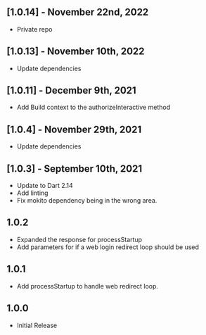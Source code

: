 ## [1.0.14] - November 22nd, 2022

- Private repo

## [1.0.13] - November 10th, 2022

- Update dependencies

## [1.0.11] - December 9th, 2021

- Add Build context to the authorizeInteractive method

## [1.0.4] - November 29th, 2021

- Update dependencies

## [1.0.3] - September 10th, 2021

- Update to Dart 2.14
- Add linting
- Fix mokito dependency being in the wrong area.

## 1.0.2

- Expanded the response for processStartup
- Add parameters for if a web login redirect loop should be used

## 1.0.1

- Add processStartup to handle web redirect loop.

## 1.0.0

- Initial Release
